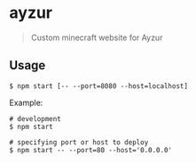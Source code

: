 # ayzur
> Custom minecraft website for Ayzur

## Usage
```shell
$ npm start [-- --port=8080 --host=localhost]
```
Example:
```
# development
$ npm start

# specifying port or host to deploy
$ npm start -- --port=80 --host='0.0.0.0'
```
